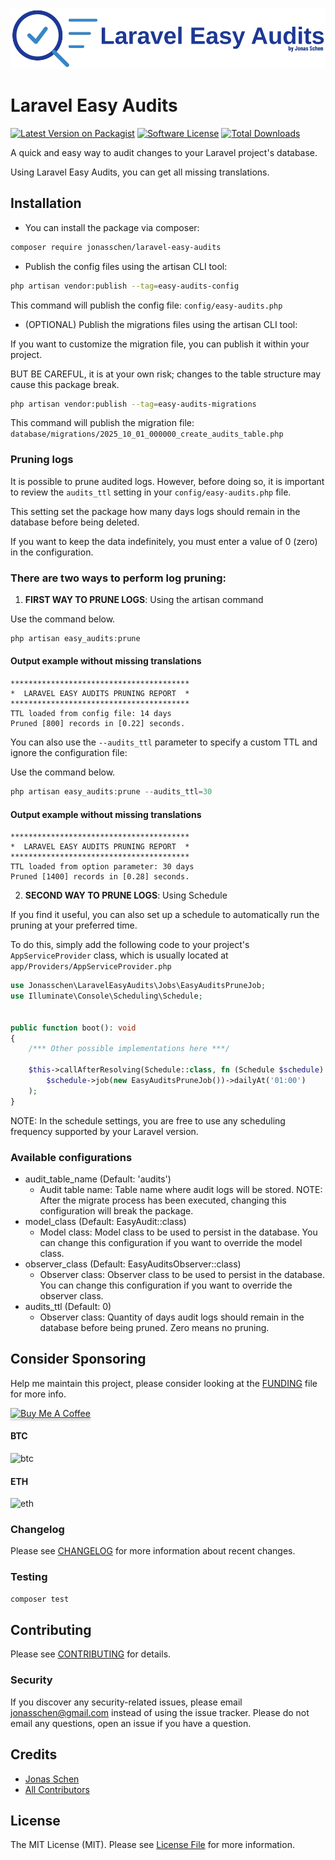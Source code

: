 <p align="center">
    <img src="assets/logo_easy_audits.jpg" alt="Logo"/>
</p>

# Laravel Easy Audits

[![Latest Version on Packagist](https://img.shields.io/packagist/v/jonasschen/laravel-easy-audits.svg?style=flat-square)](https://packagist.org/packages/jonasschen/laravel-easy-audits)
[![Software License](https://img.shields.io/badge/license-MIT-brightgreen.svg?style=flat-square)](LICENSE.md)
[![Total Downloads](https://img.shields.io/packagist/dt/jonasschen/laravel-easy-audits.svg?style=flat-square)](https://packagist.org/packages/jonasschen/laravel-easy-audits)

A quick and easy way to audit changes to your Laravel project's database.

Using Laravel Easy Audits, you can get all missing translations.
## Installation

- You can install the package via composer:
```bash
composer require jonasschen/laravel-easy-audits
```

- Publish the config files using the artisan CLI tool:
```bash
php artisan vendor:publish --tag=easy-audits-config
```
This command will publish the config file: `config/easy-audits.php`

- (OPTIONAL) Publish the migrations files using the artisan CLI tool:

If you want to customize the migration file, you can publish it within your project.

BUT BE CAREFUL, it is at your own risk; changes to the table structure may cause this package break.
```bash
php artisan vendor:publish --tag=easy-audits-migrations
```
This command will publish the migration file: `database/migrations/2025_10_01_000000_create_audits_table.php`

### Pruning logs
It is possible to prune audited logs. However, before doing so, it is important to review the `audits_ttl` setting in your `config/easy-audits.php` file.

This setting set the package how many days logs should remain in the database before being deleted.

If you want to keep the data indefinitely, you must enter a value of 0 (zero) in the configuration.

### There are two ways to perform log pruning:
1) **FIRST WAY TO PRUNE LOGS**: Using the artisan command

  Use the command below.
```php
php artisan easy_audits:prune
```
#### Output example without missing translations
```
****************************************
*  LARAVEL EASY AUDITS PRUNING REPORT  *
****************************************
TTL loaded from config file: 14 days
Pruned [800] records in [0.22] seconds.
```

You can also use the `--audits_ttl` parameter to specify a custom TTL and ignore the configuration file:

Use the command below.
```php
php artisan easy_audits:prune --audits_ttl=30
```
#### Output example without missing translations
```
****************************************
*  LARAVEL EASY AUDITS PRUNING REPORT  *
****************************************
TTL loaded from option parameter: 30 days
Pruned [1400] records in [0.28] seconds.
```

2) **SECOND WAY TO PRUNE LOGS**: Using Schedule

If you find it useful, you can also set up a schedule to automatically run the pruning at your preferred time. 

To do this, simply add the following code to your project's `AppServiceProvider` class, which is usually located at `app/Providers/AppServiceProvider.php`
```PHP
use Jonasschen\LaravelEasyAudits\Jobs\EasyAuditsPruneJob;
use Illuminate\Console\Scheduling\Schedule;


public function boot(): void
{
    /*** Other possible implementations here ***/
    
    $this->callAfterResolving(Schedule::class, fn (Schedule $schedule) =>
        $schedule->job(new EasyAuditsPruneJob())->dailyAt('01:00')
    );
}
```
NOTE: In the schedule settings, you are free to use any scheduling frequency supported by your Laravel version.

### Available configurations
- audit_table_name (Default: 'audits')
    - Audit table name: Table name where audit logs will be stored. NOTE: After the migrate process has been executed, changing this configuration will break the package. 
- model_class (Default: EasyAudit::class)
    - Model class: Model class to be used to persist in the database. You can change this configuration if you want to override the model class. 
- observer_class (Default: EasyAuditsObserver::class)
    - Observer class: Observer class to be used to persist in the database. You can change this configuration if you want to override the observer class.
- audits_ttl (Default: 0)
    - Observer class: Quantity of days audit logs should remain in the database before being pruned. Zero means no pruning.

## Consider Sponsoring
Help me maintain this project, please consider looking at the [FUNDING](./.github/FUNDING.yml) file for more info.

<a href="https://bmc.link/jonasschen" target="_blank"><img src="https://www.buymeacoffee.com/assets/img/custom_images/orange_img.png" alt="Buy Me A Coffee" style="height: 41px !important;width: 174px !important;box-shadow: 0px 3px 2px 0px rgba(190, 190, 190, 0.5) !important;-webkit-box-shadow: 0px 3px 2px 0px rgba(190, 190, 190, 0.5) !important;" ></a>

#### BTC
![btc](https://github.com/jonasschen/laravel-easy-audits/assets/31046817/2f69a4aa-4ee2-442e-aa1f-4a1c0cde217c)

#### ETH
![eth](https://github.com/jonasschen/laravel-easy-audits/assets/31046817/41ca0d2f-e120-4733-a96b-ff7a34e1e4de)

### Changelog
Please see [CHANGELOG](CHANGELOG.md) for more information about recent changes.

### Testing
```bash
composer test
```

## Contributing
Please see [CONTRIBUTING](CONTRIBUTING.md) for details.

### Security
If you discover any security-related issues, please email jonasschen@gmail.com instead of using the issue tracker. Please do not email any questions, open an issue if you have a question.

## Credits
-   [Jonas Schen](https://github.com/jonasschen)
-   [All Contributors](../../contributors)

## License
The MIT License (MIT). Please see [License File](LICENSE) for more information.
